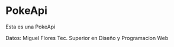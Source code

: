 # PokeApi
Esta es una PokeApi

Datos:
      Miguel Flores
      Tec. Superior en Diseño y Programacion Web
